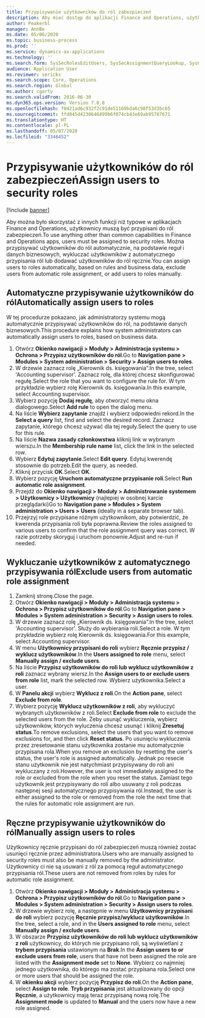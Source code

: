 ```yaml
---
title: Przypisywanie użytkowników do ról zabezpieczeń
description: Aby mieć dostęp do aplikacji Finance and Operations, użytkownicy muszą być przypisani do ról zabezpieczeń.
author: Peakerbl
manager: AnnBe
ms.date: 05/06/2020
ms.topic: business-process
ms.prod: ''
ms.service: dynamics-ax-applications
ms.technology: ''
ms.search.form: SysSecRolesEditUsers, SysSecAssignmentQueryLookup, SysQueryForm, SysSecRoleExcludeUsers
audience: Application User
ms.reviewer: sericks
ms.search.scope: Core, Operations
ms.search.region: Global
ms.author: cgarty
ms.search.validFrom: 2016-06-30
ms.dyn365.ops.version: Version 7.0.0
ms.openlocfilehash: f0421ad6c932f2c91de51169bda6c98f53d3bc65
ms.sourcegitcommit: ffd845d4230646499b6f074cb43e69ab95787671
ms.translationtype: HT
ms.contentlocale: pl-PL
ms.lasthandoff: 05/07/2020
ms.locfileid: "3346452"
---
```

# <a name="assign-users-to-security-roles"></a><span data-ttu-id="54d26-103">Przypisywanie użytkowników do ról zabezpieczeń</span><span class="sxs-lookup"><span data-stu-id="54d26-103">Assign users to security roles</span></span>

[!include [banner](../../includes/banner.md)]

<span data-ttu-id="54d26-104">Aby można było skorzystać z innych funkcji niż typowe w aplikacjach Finance and Operations, użytkownicy muszą być przypisani do ról zabezpieczeń.</span><span class="sxs-lookup"><span data-stu-id="54d26-104">To use anything other than common capabilities in Finance and Operations apps, users must be assigned to security roles.</span></span> <span data-ttu-id="54d26-105">Można przypisywać użytkowników do ról automatycznie, na podstawie reguł i danych biznesowych, wykluczać użytkowników z automatycznego przypisania ról lub dodawać użytkowników do ról ręcznie.</span><span class="sxs-lookup"><span data-stu-id="54d26-105">You can assign users to roles automatically, based on rules and business data, exclude users from automatic role assignment, or add users to roles manually.</span></span>

## <a name="automatically-assign-users-to-roles"></a><span data-ttu-id="54d26-106">Automatyczne przypisywanie użytkowników do ról</span><span class="sxs-lookup"><span data-stu-id="54d26-106">Automatically assign users to roles</span></span>
<span data-ttu-id="54d26-107">W tej procedurze pokazano, jak administratorzy systemu mogą automatycznie przypisywać użytkowników do ról, na podstawie danych biznesowych.</span><span class="sxs-lookup"><span data-stu-id="54d26-107">This procedure explains how system administrators can automatically assign users to roles, based on business data.</span></span> 
1. <span data-ttu-id="54d26-108">Otwórz **Okienko nawigacji > Moduły > Administracja systemu > Ochrona > Przypisz użytkowników do ról**.</span><span class="sxs-lookup"><span data-stu-id="54d26-108">Go to **Navigation pane > Modules > System administration > Security > Assign users to roles**.</span></span>
2. <span data-ttu-id="54d26-109">W drzewie zaznacz rolę „Kierownik ds. księgowania”.</span><span class="sxs-lookup"><span data-stu-id="54d26-109">In the tree, select 'Accounting supervisor'.</span></span> <span data-ttu-id="54d26-110">Zaznacz rolę, dla której chcesz skonfigurować regułę.</span><span class="sxs-lookup"><span data-stu-id="54d26-110">Select the role that you want to configure the rule for.</span></span> <span data-ttu-id="54d26-111">W tym przykładzie wybierz rolę Kierownik ds. księgowania.</span><span class="sxs-lookup"><span data-stu-id="54d26-111">In this example, select Accounting supervisor.</span></span> 
3. <span data-ttu-id="54d26-112">Wybierz pozycję **Dodaj regułę**, aby otworzyć menu okna dialogowego.</span><span class="sxs-lookup"><span data-stu-id="54d26-112">Select **Add rule** to open the dialog menu.</span></span>
4. <span data-ttu-id="54d26-113">Na liście **Wybierz zapytanie** znajdź i wybierz odpowiedni rekord.</span><span class="sxs-lookup"><span data-stu-id="54d26-113">In the **Select a query** list, find and select the desired record.</span></span> <span data-ttu-id="54d26-114">Zaznacz zapytanie, którego chcesz używać dla tej reguły.</span><span class="sxs-lookup"><span data-stu-id="54d26-114">Select the query to use for this rule.</span></span>  
5. <span data-ttu-id="54d26-115">Na liście **Nazwa zasady członkowstwa** kliknij link w wybranym wierszu.</span><span class="sxs-lookup"><span data-stu-id="54d26-115">In the **Membership rule name** list, click the link in the selected row.</span></span>
6. <span data-ttu-id="54d26-116">Wybierz **Edytuj zapytanie**.</span><span class="sxs-lookup"><span data-stu-id="54d26-116">Select **Edit query**.</span></span> <span data-ttu-id="54d26-117">Edytuj kwerendę stosownie do potrzeb.</span><span class="sxs-lookup"><span data-stu-id="54d26-117">Edit the query, as needed.</span></span>  
7. <span data-ttu-id="54d26-118">Kliknij przycisk **OK**.</span><span class="sxs-lookup"><span data-stu-id="54d26-118">Select **OK**.</span></span>
8. <span data-ttu-id="54d26-119">Wybierz pozycję **Uruchom automatyczne przypisanie roli**.</span><span class="sxs-lookup"><span data-stu-id="54d26-119">Select **Run automatic role assignment**.</span></span>
9. <span data-ttu-id="54d26-120">Przejdź do **Okienko nawigacji > Moduły > Administrowanie systemem > Użytkownicy > Użytkownicy** (najlepiej w osobnej karcie przeglądarki)</span><span class="sxs-lookup"><span data-stu-id="54d26-120">Go to **Navigation pane > Modules > System administration > Users > Users** (ideally in a separate browser tab).</span></span>
10. <span data-ttu-id="54d26-121">Przejrzyj role przypisane różnym użytkownikom, aby potwierdzić, że kwerenda przypisania roli była poprawna.</span><span class="sxs-lookup"><span data-stu-id="54d26-121">Review the roles assigned to various users to confirm that the role assignment query was correct.</span></span> <span data-ttu-id="54d26-122">W razie potrzeby skoryguj i uruchom ponownie.</span><span class="sxs-lookup"><span data-stu-id="54d26-122">Adjust and re-run if needed.</span></span>

## <a name="exclude-users-from-automatic-role-assignment"></a><span data-ttu-id="54d26-123">Wykluczanie użytkowników z automatycznego przypisywania ról</span><span class="sxs-lookup"><span data-stu-id="54d26-123">Exclude users from automatic role assignment</span></span>
1. <span data-ttu-id="54d26-124">Zamknij stronę.</span><span class="sxs-lookup"><span data-stu-id="54d26-124">Close the page.</span></span>
2. <span data-ttu-id="54d26-125">Otwórz **Okienko nawigacji > Moduły > Administracja systemu > Ochrona > Przypisz użytkowników do ról**.</span><span class="sxs-lookup"><span data-stu-id="54d26-125">Go to **Navigation pane > Modules > System administration > Security > Assign users to roles**.</span></span>
3. <span data-ttu-id="54d26-126">W drzewie zaznacz rolę „Kierownik ds. księgowania”.</span><span class="sxs-lookup"><span data-stu-id="54d26-126">In the tree, select 'Accounting supervisor'.</span></span> <span data-ttu-id="54d26-127">Służy do wybierania roli.</span><span class="sxs-lookup"><span data-stu-id="54d26-127">Select a role.</span></span> <span data-ttu-id="54d26-128">W tym przykładzie wybierz rolę Kierownik ds. księgowania.</span><span class="sxs-lookup"><span data-stu-id="54d26-128">For this example, select Accounting supervisor.</span></span>  
4. <span data-ttu-id="54d26-129">W menu **Użytkownicy przypisani do roli** wybierz **Ręcznie przypisz / wyklucz użytkowników**.</span><span class="sxs-lookup"><span data-stu-id="54d26-129">In the **Users assigned to role** menu, select **Manually assign / exclude users**.</span></span>
5. <span data-ttu-id="54d26-130">Na liście **Przypisz użytkowników do roli lub wyklucz użytkowników z roli** zaznacz wybrany wiersz.</span><span class="sxs-lookup"><span data-stu-id="54d26-130">In the **Assign users to or exclude users from role** list, mark the selected row.</span></span> <span data-ttu-id="54d26-131">Wybierz użytkownika.</span><span class="sxs-lookup"><span data-stu-id="54d26-131">Select a user.</span></span>  
6. <span data-ttu-id="54d26-132">W **Panelu akcji** wybierz **Wyklucz z roli**.</span><span class="sxs-lookup"><span data-stu-id="54d26-132">On the **Action pane**, select **Exclude from role**.</span></span>
7. <span data-ttu-id="54d26-133">Wybierz pozycję **Wyklucz użytkowników z roli**, aby wykluczyć wybranych użytkowników z roli.</span><span class="sxs-lookup"><span data-stu-id="54d26-133">Select **Exclude from role** to exclude the selected users from the role.</span></span> <span data-ttu-id="54d26-134">Żeby usunąć wykluczenia, wybierz użytkowników, których wyluczenia chcesz usunąć i kliknij **Zresetuj status**.</span><span class="sxs-lookup"><span data-stu-id="54d26-134">To remove exclusions, select the users that you want to remove exclusions for, and then click **Reset status**.</span></span> <span data-ttu-id="54d26-135">Po usunięciu wykluczenia przez zresetowanie stanu użytkownika zostanie mu automatycznie przypisana rola.</span><span class="sxs-lookup"><span data-stu-id="54d26-135">When you remove an exclusion by resetting the user's status, the user's role is assigned automatically.</span></span> <span data-ttu-id="54d26-136">Jednak po resecie stanu użytkownik nie jest natychmiast przypisywany do roli ani wykluczany z roli.</span><span class="sxs-lookup"><span data-stu-id="54d26-136">However, the user is not immediately assigned to the role or excluded from the role when you reset the status.</span></span> <span data-ttu-id="54d26-137">Zamiast tego użytkownik jest przypisywany do roli albo usuwany z roli podczas następnej sesji automatycznego przypisywania ról.</span><span class="sxs-lookup"><span data-stu-id="54d26-137">Instead, the user is either assigned to the role or removed from the role the next time that the rules for automatic role assignment are run.</span></span>  

## <a name="manually-assign-users-to-roles"></a><span data-ttu-id="54d26-138">Ręczne przypisywanie użytkowników do ról</span><span class="sxs-lookup"><span data-stu-id="54d26-138">Manually assign users to roles</span></span>
<span data-ttu-id="54d26-139">Użytkownicy ręcznie przypisani do ról zabezpieczeń muszą również zostać usunięci ręcznie przez administratora.</span><span class="sxs-lookup"><span data-stu-id="54d26-139">Users who are manually assigned to security roles must also be manually removed by the administrator.</span></span> <span data-ttu-id="54d26-140">Użytkownicy ci nie są usuwani z ról za pomocą reguł automatycznego przypisania ról.</span><span class="sxs-lookup"><span data-stu-id="54d26-140">These users are not removed from roles by rules for automatic role assignment.</span></span>

1. <span data-ttu-id="54d26-141">Otwórz **Okienko nawigacji > Moduły > Administracja systemu > Ochrona > Przypisz użytkowników do ról**.</span><span class="sxs-lookup"><span data-stu-id="54d26-141">Go to **Navigation pane > Modules > System administration > Security > Assign users to roles**.</span></span>
2. <span data-ttu-id="54d26-142">W drzewie wybierz rolę, a następnie w menu **Użytkownicy przypisani do roli** wybierz pozycję **Ręcznie przypisz/wyklucz użytkowników**.</span><span class="sxs-lookup"><span data-stu-id="54d26-142">In the tree, select a role, and in the **Users assigned to role** menu, select **Manually assign / exclude users**.</span></span>
4. <span data-ttu-id="54d26-143">W obszarze **Przypisz użytkowników do roli lub wyklucz użytkowników z roli** użytkownicy, do których nie przypisano roli, są wyświetlani z **trybem przypisania** ustawionym na **Brak**.</span><span class="sxs-lookup"><span data-stu-id="54d26-143">In the **Assign users to or exclude users from role**, users that have not been assigned the role are listed with the **Assignment mode** set to **None**.</span></span> <span data-ttu-id="54d26-144">Wybierz co najmniej jednego użytkownika, do którego ma zostać przypisana rola.</span><span class="sxs-lookup"><span data-stu-id="54d26-144">Select one or more users that should be assigned the role.</span></span>
5. <span data-ttu-id="54d26-145">W **okienku akcji** wybierz pozycję **Przypisz do roli**.</span><span class="sxs-lookup"><span data-stu-id="54d26-145">On the **Action pane**, select **Assign to role**.</span></span> <span data-ttu-id="54d26-146">**Tryb przypisania** jest aktualizowany do opcji **Ręcznie**, a użytkownicy mają teraz przypisaną nową rolę.</span><span class="sxs-lookup"><span data-stu-id="54d26-146">The **Assignment mode** is updated to **Manual** and the users now have a new role assigned.</span></span>
